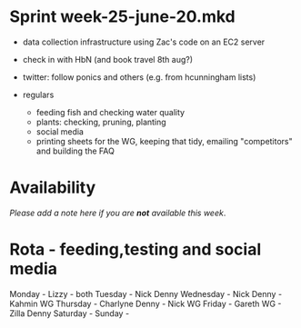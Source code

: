 Sprint week-25-june-20.mkd
===

- data collection infrastructure using Zac's code on an EC2 server
- check in with HbN (and book travel 8th aug?)
- twitter: follow ponics and others (e.g. from hcunningham lists)

- regulars
  - feeding fish and checking water quality
  - plants: checking, pruning, planting
  - social media
  - printing sheets for the WG, keeping that tidy, emailing "competitors" and
    building the FAQ


# Availability

*Please add a note here if you are __not__ available this week*.

# Rota - feeding,testing and social media
Monday - Lizzy - both
Tuesday - Nick Denny
Wednesday - Nick Denny - Kahmin WG
Thursday - Charlyne Denny - Nick WG
Friday - Gareth WG - Zilla Denny
Saturday - 
Sunday - 
